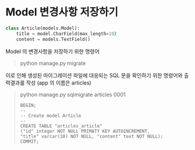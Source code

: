 # Model 변경사항 저장하기

```python
class Article(models.Model):
    title = model.CharField(max_length=10)
    content = models.TextField()
```

 Model 의 변경사항을 저장하기 위한 명령어

> python manage.py migrate



이로 인해 생성된 마이그레이션 파일에 대응되는 SQL 문을 확인하기 위한 명령어와
출력결과를 작성 (app 의 이름은 articles)

> python manage.py sqlmigrate articles 0001 
>
>```
>BEGIN;
>--
>-- Create model Article
>--
>CREATE TABLE "articles_article"
>("id" integer NOT NULL PRIMATY KEY AUTOINCREMENT,
>"title" varcar(10) NOT NULL, "content" text NOT NULL);
>COMMIT;
>```

